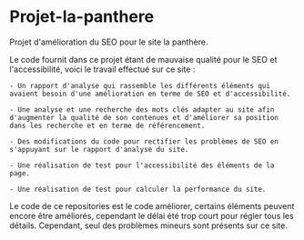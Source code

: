 # Projet-la-panthere
Projet d'amélioration du SEO pour le site la panthère.

Le code fournit dans ce projet étant de mauvaise qualité pour le SEO et l'accessibilité, voici le travail effectué sur ce site : 

    - Un rapport d'analyse qui rassemble les différents éléments qui avaient besoin d'une amélioration en terme de SEO et d'accessibilité.
    
    - Une analyse et une recherche des mots clés adapter au site afin d'augmenter la qualité de son contenues et d'améliorer sa position dans les recherche et en terme de référencement.
    
    - Des modifications du code pour rectifier les problèmes de SEO en s'appuyant sur le rapport d'analyse du site.
    
    - Une réalisation de test pour l'accessibilité des éléments de la page.
    
    - Une réalisation de test pour calculer la performance du site.

Le code de ce repositories est le code améliorer, certains éléments peuvent encore être améliorés, cependant le délai été trop court pour régler tous les détails.
Cependant, seul des problèmes mineurs sont présents sur ce site.
